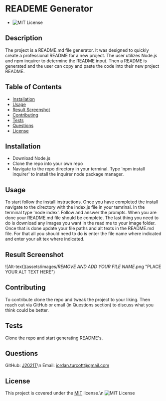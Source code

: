  # READEME Generator
  * ![MIT License](https://img.shields.io/badge/license-MIT-blue)

  ## Description
  The project is a README.md file generator.  It was designed to quickly create a professional README for a new project.  The user utilizes Node.js and npm inquirer to determine the README input.  Then a README is generated and the user can copy and paste the code into their new project README.

  ## Table of Contents
  * [Installation](#installation)
  * [Usage](#usage)
  * [Result Screenshot](#resultscreenshot)
  * [Contributing](#contributing)
  * [Tests](#tests)
  * [Questions](#questions)
  * [License](#license)

  
  ## Installation
  *  Download Node.js
  *  Clone the repo into your own repo
  *  Navigate to the repo directory in your terminal.  Type 'npm install inquirer' to install the inquirer node package manager.
  
  
  ## Usage
  To start follow the install instructions.  Once you have completed the install navigate to the directory with the index.js file in your temrinal.  In the terminal type 'node index'.  Follow and answer the prompts.  When you are done your README.md file should be complete.  The last thing you need to do is download any images you want in the read me to your image folder.  Once that is done update your file paths and alt texts in the README.md file.  For that all you should need to do is enter the file name where indicated and enter your alt tex where indicated.
  
  
  ## Result Screenshot
  
  ![Alt-text](assets/images/*REMOVE AND ADD YOUR FILE NAME*.png "PLACE YOUR ALT TEXT HERE")
  
  
  ## Contributing
  To contribute clone the repo and tweak the project to your liking.  Then reach out via GitHub or email (in Questions section) to discuss what you think could be better.
  
  
  ## Tests
  Clone the repo and start generating README's.
  
  
  ## Questions
  GitHub: [J2021T](https://github.com/J2021T)\n
  Email: [jordan.turcott@gmail.com](mailto:jordan.turcott@gmail.com)
  
  
  ## License
  This project is covered under the [MIT](../assets/license-files/MIT.txt) license.\n
  ![MIT License](https://img.shields.io/badge/license-MIT-blue)
